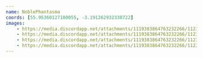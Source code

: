 ```yaml
---
name: NoblePhantasma
coords: [55.95360127100055, -3.191262932338722]
images:
    - https://media.discordapp.net/attachments/1119383864763232266/1123897358976036865/PXL_20230629_0727554192.jpg?width=1080&height=607
    - https://media.discordapp.net/attachments/1119383864763232266/1123897407982280755/PXL_20230629_0744213852.jpg?width=1080&height=608
    - https://media.discordapp.net/attachments/1119383864763232266/1123897620943867904/PXL_20230629_061026775.jpg?width=607&height=808
    - https://media.discordapp.net/attachments/1119383864763232266/1123897673989230602/PXL_20230629_0618175532.jpg?width=703&height=808
---
```

